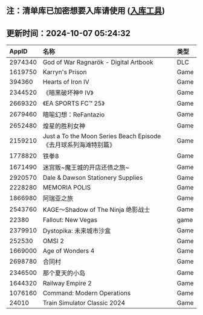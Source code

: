 ## 注：清单库已加密想要入库请使用 ([入库工具](https://github.com/BlankTMing/ManifestAutoUpdate/releases))

## 更新时间：2024-10-07 05:24:32
| AppID | 名称 | 类型  |
| :-------------------- | :----------------------------- | :----------- |
| 2974340 | God of War Ragnarök - Digital Artbook| DLC |
| 1619750 | Karryn's Prison| Game |
| 394360 | Hearts of Iron IV| Game |
| 2344520 | 《暗黑破坏神® IV》| Game |
| 2669320 | 《EA SPORTS FC™ 25》| Game |
| 2679460 | 暗喻幻想：ReFantazio| Game |
| 2652480 | 煌星的胜利女神| Game |
| 2159210 | Just a To the Moon Series Beach Episode 《去月球系列海滩特别篇》| Game |
| 1778820 | 铁拳8| Game |
| 1671490 | 迷宫贩~魔王城的开店还债之旅~| Game |
| 2920570 | Dale & Dawson Stationery Supplies| Game |
| 2228280 | MEMORIA POLIS| Game |
| 1866980 | 阿瑞亚之旅| Game |
| 2543760 | KAGE～Shadow of The Ninja 绝影战士| Game |
| 22380 | Fallout: New Vegas| game |
| 2379910 | Dystopika: 未来城市沙盒| Game |
| 252530 | OMSI 2| Game |
| 1669000 | Age of Wonders 4| Game |
| 2698780 | 合同村| Game |
| 2346500 | 那个夏天的小岛| Game |
| 1644320 | Railway Empire 2| Game |
| 1076160 | Command: Modern Operations| Game |
| 24010 | Train Simulator Classic 2024| Game |
